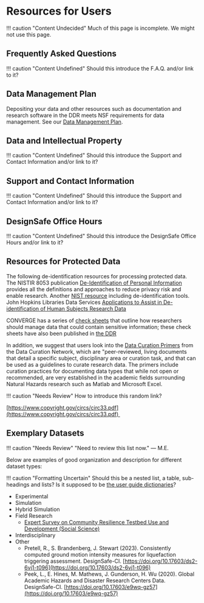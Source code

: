 # Resources for Users

!!! caution "Content Undecided"
    Much of this page is incomplete. We might not use this page.

## Frequently Asked Questions

!!! caution "Content Undefined"
    Should this introduce the F.A.Q. and/or link to it?

## Data Management Plan

Depositing your data and other resources such as documentation and research software in the DDR meets NSF requirements for data management. See our [Data Management Plan](/user-guide/getting-started/manage-data#data-management-plan).

## Data and Intellectual Property

!!! caution "Content Undefined"
    Should this introduce the Support and Contact Information and/or link to it?

## Support and Contact Information

!!! caution "Content Undefined"
    Should this introduce the Support and Contact Information and/or link to it?

## DesignSafe Office Hours

!!! caution "Content Undefined"
    Should this introduce the DesignSafe Office Hours and/or link to it?

## Resources for Protected Data

The following de-identification resources for processing protected data. The NISTIR 8053 publication [De-Identification of Personal Information](https://nvlpubs.nist.gov/nistpubs/ir/2015/NIST.IR.8053.pdf) provides all the definitions and approaches to reduce privacy risk and enable research. Another [NIST resource](https://www.nist.gov/itl/applied-cybersecurity/privacy-engineering/collaboration-space/focus-areas/de-id) including de-identification tools. John Hopkins Libraries Data Services [Applications to Assist in De-identification of Human Subjects Research Data](https://dataservices.library.jhu.edu/resources/applications-to-assist-in-de-identification-of-human-subjects-research-data/)

CONVERGE has a series of [check sheets](https://converge.colorado.edu/resources/check-sheets/ethical-considerations/) that outline how researchers should manage data that could contain sensitive information; these check sheets have also been published in [the DDR](http://doi.org/10.17603/ds2-7r74-1021)

In addition, we suggest that users look into the [Data Curation Primers](https://datacurationnetwork.org/outputs/data-curation-primers/) from the Data Curation Network, which are "peer-reviewed, living documents that detail a specific subject, disciplinary area or curation task, and that can be used as a guidelines to curate research data. The primers include curation practices for documenting data types that while not open or recommended, are very established in the academic fields surrounding Natural Hazards research such as Matlab and Microsoft Excel.

!!! caution "Needs Review"
    How to introduce this random link?

[https://www.copyright.gov/circs/circ33.pdf](https://www.copyright.gov/circs/circ33.pdf) 

## Exemplary Datasets

!!! caution "Needs Review"
    "Need to review this list now." — M.E.

Below are examples of good organization and description for different dataset types:

!!! caution "Formatting Uncertain"
    Should this be a nested list, a table, sub-headings and lists? Is it supposed to be [the user guide dictionaries](https://www.designsafe-ci.org/user-guide/dictionary/)?

* Experimental
* Simulation
* Hybrid Simulation
* Field Research
    * [Expert Survey on Community Resilience Testbed Use and Development (Social Science)](https://www.designsafe-ci.org/data/browser/public/designsafe.storage.published/PRJ-3333)
* Interdisciplinary 
* Other
    * Pretell, R., S. Brandenberg, J. Stewart (2023). Consistently computed ground motion intensity measures for liquefaction triggering assessment. DesignSafe-CI. [https://doi.org/10.17603/ds2-6vj1-t096](https://doi.org/10.17603/ds2-6vj1-t096)
    * Peek, L., E. Hines, M. Mathews, J. Gunderson, H. Wu (2020). Global Academic Hazards and Disaster Research Centers Data. DesignSafe-CI. [https://doi.org/10.17603/e9wq-gz57](https://doi.org/10.17603/e9wq-gz57)
